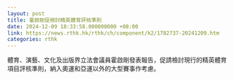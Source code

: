 ```yaml
---
layout: post
title: 霍啟剛促檢討精英體育評核準則
date: 2024-12-09 18:33:58.000000000 +08:00
link: https://news.rthk.hk/rthk/ch/component/k2/1782737-20241209.htm
categories: rthk
---
```


體育、演藝、文化及出版界立法會議員霍啟剛發表報告，促請檢討現行的精英體育項目評核準則，納入奧運和亞運以外的大型賽事作考慮。
